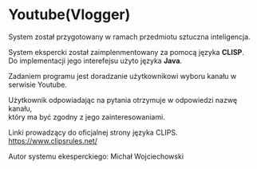 # Youtube(Vlogger)

System został przygotowany w ramach przedmiotu sztuczna inteligencja.

System ekspercki został zaimplenmentowany za pomocą języka **CLISP**.
</br>
Do implementacji jego interefejsu użyto języka **Java**.

Zadaniem programu jest doradzanie użytkownikowi
wyboru kanału w serwisie Youtube.

Użytkownik odpowiadając na pytania
otrzymuje w odpowiedzi nazwę kanału,
</br>który ma być zgodny z jego zainteresowaniami.

Linki prowadzący do oficjalnej strony języka CLIPS.
https://www.clipsrules.net/

Autor systemu ekesperckiego:
Michał Wojciechowski
